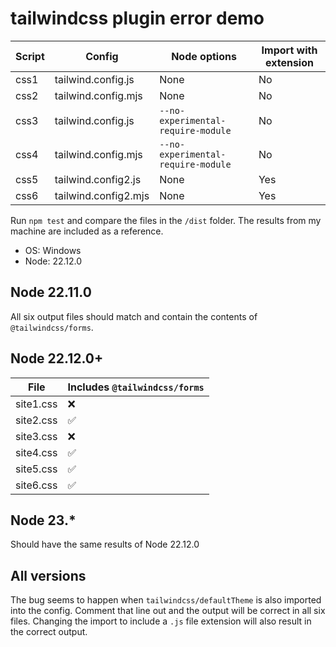 # tailwindcss plugin error demo

| Script | Config               | Node options                       | Import with extension |
| ------ | -------------------- | ---------------------------------- | --------------------- |
| css1   | tailwind.config.js   | None                               | No                    |
| css2   | tailwind.config.mjs  | None                               | No                    |
| css3   | tailwind.config.js   | `--no-experimental-require-module` | No                    |
| css4   | tailwind.config.mjs  | `--no-experimental-require-module` | No                    |
| css5   | tailwind.config2.js  | None                               | Yes                   |
| css6   | tailwind.config2.mjs | None                               | Yes                   |

Run `npm test` and compare the files in the `/dist` folder.
The results from my machine are included as a reference.

- OS: Windows
- Node: 22.12.0

## Node 22.11.0

All six output files should match and contain the contents of `@tailwindcss/forms`.

## Node 22.12.0+

| File      | Includes `@tailwindcss/forms` |
| --------- | ----------------------------- |
| site1.css | ❌                            |
| site2.css | ✅                            |
| site3.css | ❌                            |
| site4.css | ✅                            |
| site5.css | ✅                            |
| site6.css | ✅                            |

## Node 23.*

Should have the same results of Node 22.12.0

## All versions

The bug seems to happen  when `tailwindcss/defaultTheme` is also imported into the config.
Comment that line out and the output will be correct in all six files.
Changing the import to include a `.js` file extension will also result in the correct output.
